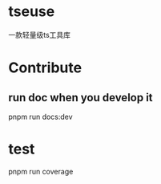 # tseuse

一款轻量级ts工具库

# Contribute
## run doc when you develop it
pnpm run docs:dev

# test
pnpm run coverage